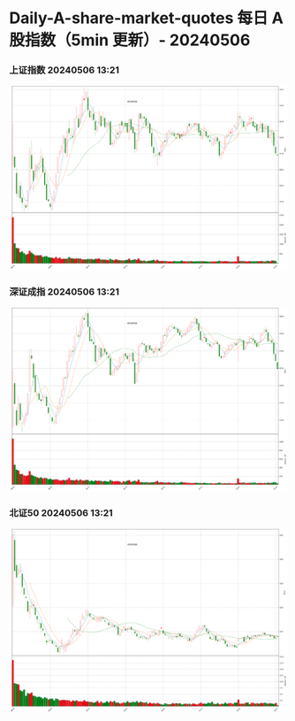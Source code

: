 
# Daily-A-share-market-quotes 每日 A 股指数（5min 更新）- 20240506

### 上证指数 20240506 13:21
![](./fig/2024/5/20240506-sh000001.png)

### 深证成指 20240506 13:21
![](./fig/2024/5/20240506-sz399001.png)

### 北证50 20240506 13:21
![](./fig/2024/5/20240506-bj899050.png)
